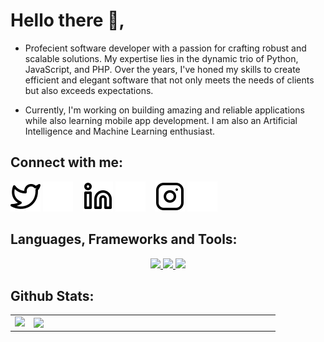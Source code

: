 # Hello there 👋,
- Profecient software developer with a passion for crafting robust and scalable solutions. My expertise lies in the dynamic trio of Python, JavaScript, and   PHP. Over the years, I've honed my skills to create efficient and elegant software that not only meets the needs of clients but also exceeds expectations.
  
- Currently, I'm working on building  amazing and reliable applications while also learning mobile app development. I am also an Artificial Intelligence and Machine Learning enthusiast.
      
## Connect with me:

[![website](./img/twitter-light.svg)](https://twitter.com/OluochIan#gh-light-mode-only)
[![website](./img/twitter-dark.svg)](https://twitter.com/oluoch_ian#gh-dark-mode-only)
&nbsp;&nbsp;
[![website](./img/linkedin-light.svg)](https://www.linkedin.com/in/oluoch-ian-90193a206/#gh-light-mode-only)
[![website](./img/linkedin-dark.svg)](https://www.linkedin.com/in/oluoch-ian-90193a206/#gh-dark-mode-only)
&nbsp;&nbsp;
[![website](./img/instagram-light.svg)](https://instagram.com/oluoch_ian#gh-light-mode-only)
[![website](./img/instagram-dark.svg)](https://instagram.com/oluoch_ian#gh-dark-mode-only)

## Languages, Frameworks and Tools:
<p align="center">

  <a href="https://skillicons.dev">
    <img src="https://skillicons.dev/icons?i=git,github,kotlin,python,django,php,laravel" />
    <img src="https://skillicons.dev/icons?i=js,vue,react" />
   <img src="https://skillicons.dev/icons?i=docker,bootstrap,postman" />
  </a>
         
</p>

## Github Stats:
<table>
  <tr>
    <td>
      <img width="400px" src="https://github-readme-stats.vercel.app/api/top-langs/?username=Morvin-Ian&langs_count=4&layout=compact&theme=tokyonight"/>
    </td>
    <td><img width="380px" align="left" src="https://github-readme-stats.vercel.app/api?username=Morvin-Ian&show_icons=true&count_private=true&include_all_commits&theme=tokyonight"/></td>

  </tr>
    
</table>
